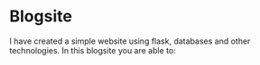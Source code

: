 # Blogsite
I have created a simple website using flask, databases and other technologies. In this blogsite you are able to: 
